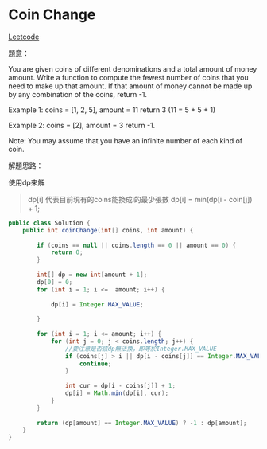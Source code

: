 # Coin Change

[Leetcode](https://leetcode.com/problems/coin-change/)

題意：

You are given coins of different denominations and a total amount of money amount. Write a function to compute the fewest number of coins that you need to make up that amount. If that amount of money cannot be made up by any combination of the coins, return -1.

Example 1:
coins = [1, 2, 5], amount = 11
return 3 (11 = 5 + 5 + 1)

Example 2:
coins = [2], amount = 3
return -1.

Note:
You may assume that you have an infinite number of each kind of coin.

解題思路：

使用dp來解

> dp[i] 代表目前現有的coins能換成i的最少張數
> dp[i] = min(dp[i - coin[j]) + 1;

```java
public class Solution {
    public int coinChange(int[] coins, int amount) {
        
        if (coins == null || coins.length == 0 || amount == 0) {
            return 0;
        }
        
        int[] dp = new int[amount + 1];
        dp[0] = 0;
        for (int i = 1; i <=  amount; i++) {
            
            dp[i] = Integer.MAX_VALUE;
            
        }
        
        for (int i = 1; i <= amount; i++) {
            for (int j = 0; j < coins.length; j++) {
                //要注意是否該dp無法換，即等於Integer.MAX_VALUE
                if (coins[j] > i || dp[i - coins[j]] == Integer.MAX_VALUE) {
                    continue;
                }
                
                int cur = dp[i - coins[j]] + 1;
                dp[i] = Math.min(dp[i], cur);
            }
        }
        
        return (dp[amount] == Integer.MAX_VALUE) ? -1 : dp[amount];
    }
}
```